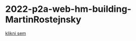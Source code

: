﻿# 2022-p2a-web-hm-building-MartinRostejnsky

[klikni sem](https://github.com/pslib-cz/2022-p2a-web-hm-building-MartinRostejnsky/deployments/activity_log?environment=github-pages)
